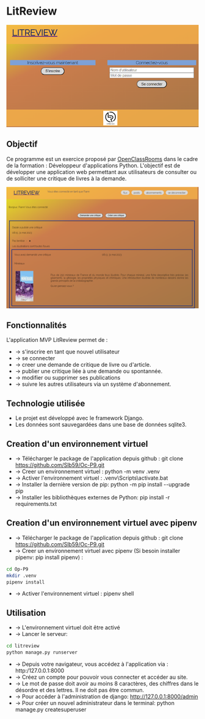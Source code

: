 # LitReview

![login](assets/login.png)

## Objectif
Ce programme est un exercice proposé par [OpenClassRooms](https://openclassrooms.com/fr/) dans le cadre de la formation :
Développeur d'applications Python. L'objectif est de développer une application web permettant aux utilisateurs de consulter ou de solliciter une critique de livres à la demande.

![feed](assets/feed.png)

## Fonctionnalités
L'application MVP LitReview permet de :
* -> s'inscrire en tant que nouvel utilisateur
* -> se connecter
* -> creer une demande de critique de livre ou d'article.
* -> publier une critique liée à une demande ou spontannée.
* -> modifier ou supprimer ses publications
* -> suivre les autres utilisateurs via un système d'abonnement.

## Technologie utilisée
* Le projet est développé avec le framework Django. 
* Les données sont sauvegardées dans une base de données sqlite3.

## Creation d'un environnement virtuel
* -> Télécharger le package de l'application depuis github : git clone https://github.com/Slb59/Oc-P9.git
* -> Creer un environnement virtuel : python -m venv .venv
* -> Activer l'environnement virtuel : .venv\Scripts\activate.bat
* -> Installer la dernière version de pip: python -m pip install --upgrade pip
* -> Installer les bibliothèques externes de Python: pip install -r requirements.txt

## Creation d'un environnement virtuel avec pipenv
* -> Télécharger le package de l'application depuis github : git clone https://github.com/Slb59/Oc-P9.git
* -> Creer un environnement virtuel avec pipenv (Si besoin installer pipenv: pip install pipenv) :
``` bash
cd Op-P9
mkdir .venv
pipenv install
```
* -> Activer l'environnement virtuel : pipenv shell

## Utilisation

* -> L'environnement virtuel doit être activé
* -> Lancer le serveur:
```bash
cd litreview
python manage.py runserver
```
* -> Depuis votre navigateur, vous accédez à l'application via : http:/127.0.0.1:8000
* -> Créez un compte pour pouvoir vous connecter et accéder au site.
* -> Le mot de passe doit avoir au moins 8 caractères, des chiffres dans le désordre et des lettres. Il ne doit pas être commun.
* -> Pour accéder à l'administration de django: http://127.0.0.1:8000/admin
* -> Pour créer un nouvel administrateur dans le terminal: python manage.py createsuperuser

